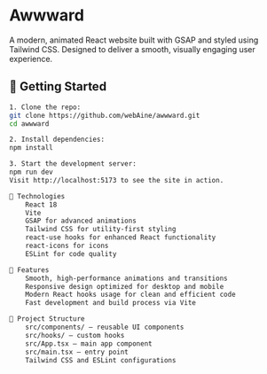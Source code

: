 # Awwward

A modern, animated React website built with GSAP and styled using Tailwind CSS. Designed to deliver a smooth, visually engaging user experience.

## 🚀 Getting Started

```bash
1. Clone the repo:
git clone https://github.com/webAine/awwward.git
cd awwward

2. Install dependencies:
npm install

3. Start the development server:
npm run dev
Visit http://localhost:5173 to see the site in action.

🧰 Technologies
    React 18
    Vite
    GSAP for advanced animations
    Tailwind CSS for utility-first styling
    react-use hooks for enhanced React functionality
    react-icons for icons
    ESLint for code quality

🌟 Features
    Smooth, high-performance animations and transitions
    Responsive design optimized for desktop and mobile
    Modern React hooks usage for clean and efficient code
    Fast development and build process via Vite

📂 Project Structure
    src/components/ — reusable UI components
    src/hooks/ — custom hooks
    src/App.tsx — main app component
    src/main.tsx — entry point
    Tailwind CSS and ESLint configurations
